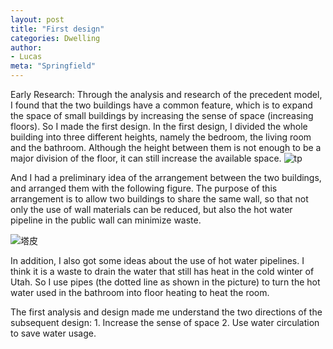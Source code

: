```yaml
---
layout: post
title: "First design"
categories: Dwelling
author:
- Lucas
meta: "Springfield"
---
```


Early Research:
Through the analysis and research of the precedent model, I found that the two buildings have a common feature, which is to expand the space of small buildings by increasing the sense of space (increasing floors). So I made the first design.
In the first design, I divided the whole building into three different heights, namely the bedroom, the living room and the bathroom. Although the height between them is not enough to be a major division of the floor, it can still increase the available space.
![tp](https://user-images.githubusercontent.com/90553297/135412577-ed74d818-1ac1-436f-965b-2af39da36f43.PNG)

And I had a preliminary idea of the arrangement between the two buildings, and arranged them with the following figure. The purpose of this arrangement is to allow two buildings to share the same wall, so that not only the use of wall materials can be reduced, but also the hot water pipeline in the public wall can minimize waste.

![塔皮](https://user-images.githubusercontent.com/90553297/135414339-bd84a185-db42-4241-8a40-4c9ec1389667.PNG)

In addition, I also got some ideas about the use of hot water pipelines. I think it is a waste to drain the water that still has heat in the cold winter of Utah. So I use pipes (the dotted line as shown in the picture) to turn the hot water used in the bathroom into floor heating to heat the room.

The first analysis and design made me understand the two directions of the subsequent design: 1. Increase the sense of space 2. Use water circulation to save water usage.
